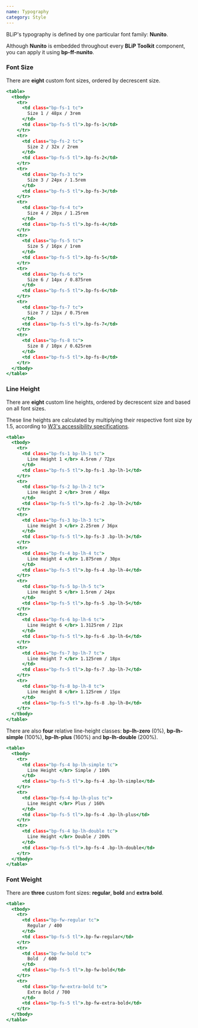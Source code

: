 ```yaml
---
name: Typography
category: Style
---
```


BLiP's typography is defined by one particular font family: **Nunito**.

Although **Nunito** is embedded throughout every **BLiP Toolkit** component, you can apply it using **bp-ff-nunito**.


<h3> Font Size </h3>

There are **eight** custom font sizes, ordered by decrescent size.

```font-size.html
<table>
  <tbody>
    <tr>
      <td class="bp-fs-1 tc">
        Size 1 / 48px / 3rem
      </td>
      <td class="bp-fs-5 tl">.bp-fs-1</td>
    </tr>
    <tr>
      <td class="bp-fs-2 tc">
        Size 2 / 32x / 2rem
      </td>
      <td class="bp-fs-5 tl">.bp-fs-2</td>
    </tr>
    <tr>
      <td class="bp-fs-3 tc">
        Size 3 / 24px / 1.5rem
      </td>
      <td class="bp-fs-5 tl">.bp-fs-3</td>
    </tr>
    <tr>
      <td class="bp-fs-4 tc">
        Size 4 / 20px / 1.25rem
      </td>
      <td class="bp-fs-5 tl">.bp-fs-4</td>
    </tr>
    <tr>
      <td class="bp-fs-5 tc">
        Size 5 / 16px / 1rem
      </td>
      <td class="bp-fs-5 tl">.bp-fs-5</td>
    </tr>
    <tr>
      <td class="bp-fs-6 tc">
        Size 6 / 14px / 0.875rem
      </td>
      <td class="bp-fs-5 tl">.bp-fs-6</td>
    </tr>
    <tr>
      <td class="bp-fs-7 tc">
        Size 7 / 12px / 0.75rem
      </td>
      <td class="bp-fs-5 tl">.bp-fs-7</td>
    </tr>
    <tr>
      <td class="bp-fs-8 tc">
        Size 8 / 10px / 0.625rem
      </td>
      <td class="bp-fs-5 tl">.bp-fs-8</td>
    </tr>
  </tbody>
</table>
```

<h3> Line Height </h3>

There are **eight** custom line heights, ordered by decrescent size and based on all font sizes.

These line heights are calculated by multiplying their respective font size by 1.5, according to [W3's accessibility specifications](https://www.w3.org/TR/WCAG20-TECHS/C21.html).

```line-height-custom.html
<table>
  <tbody>
    <tr>
      <td class="bp-fs-1 bp-lh-1 tc">
        Line Height 1 </br> 4.5rem / 72px
      </td>
      <td class="bp-fs-5 tl">.bp-fs-1 .bp-lh-1</td>
    </tr>
    <tr>
      <td class="bp-fs-2 bp-lh-2 tc">
        Line Height 2 </br> 3rem / 48px
      </td>
      <td class="bp-fs-5 tl">.bp-fs-2 .bp-lh-2</td>
    </tr>
    <tr>
      <td class="bp-fs-3 bp-lh-3 tc">
        Line Height 3 </br> 2.25rem / 36px
      </td>
      <td class="bp-fs-5 tl">.bp-fs-3 .bp-lh-3</td>
    </tr>
    <tr>
      <td class="bp-fs-4 bp-lh-4 tc">
        Line Height 4 </br> 1.875rem / 30px
      </td>
      <td class="bp-fs-5 tl">.bp-fs-4 .bp-lh-4</td>
    </tr>
    <tr>
      <td class="bp-fs-5 bp-lh-5 tc">
        Line Height 5 </br> 1.5rem / 24px
      </td>
      <td class="bp-fs-5 tl">.bp-fs-5 .bp-lh-5</td>
    </tr>
    <tr>
      <td class="bp-fs-6 bp-lh-6 tc">
        Line Height 6 </br> 1.3125rem / 21px
      </td>
      <td class="bp-fs-5 tl">.bp-fs-6 .bp-lh-6</td>
    </tr>
    <tr>
      <td class="bp-fs-7 bp-lh-7 tc">
        Line Height 7 </br> 1.125rem / 18px
      </td>
      <td class="bp-fs-5 tl">.bp-fs-7 .bp-lh-7</td>
    </tr>
    <tr>
      <td class="bp-fs-8 bp-lh-8 tc">
        Line Height 8 </br> 1.125rem / 15px
      </td>
      <td class="bp-fs-5 tl">.bp-fs-8 .bp-lh-8</td>
    </tr>
  </tbody>
</table>
```

There are also **four** relative line-height classes: **bp-lh-zero** (0%), **bp-lh-simple** (100%), **bp-lh-plus** (160%) and **bp-lh-double** (200%).

```line-height-relative.html
<table>
  <tbody>
    <tr>
      <td class="bp-fs-4 bp-lh-simple tc">
        Line Height </br> Simple / 100%
      </td>
      <td class="bp-fs-5 tl">.bp-fs-4 .bp-lh-simple</td>
    </tr>
    <tr>
      <td class="bp-fs-4 bp-lh-plus tc">
        Line Height </br> Plus / 160%
      </td>
      <td class="bp-fs-5 tl">.bp-fs-4 .bp-lh-plus</td>
    </tr>
    <tr>
      <td class="bp-fs-4 bp-lh-double tc">
        Line Height </br> Double / 200%
      </td>
      <td class="bp-fs-5 tl">.bp-fs-4 .bp-lh-double</td>
    </tr>
  </tbody>
</table>
```

<h3> Font Weight </h3>

There are **three** custom font sizes: **regular**, **bold** and **extra bold**.

```font-weight.html
<table>
  <tbody>
    <tr>
      <td class="bp-fw-regular tc">
        Regular / 400
      </td>
      <td class="bp-fs-5 tl">.bp-fw-regular</td>
    </tr>
    <tr>
      <td class="bp-fw-bold tc">
        Bold  / 600
      </td>
      <td class="bp-fs-5 tl">.bp-fw-bold</td>
    </tr>
    <tr>
      <td class="bp-fw-extra-bold tc">
        Extra Bold / 700
      </td>
      <td class="bp-fs-5 tl">.bp-fw-extra-bold</td>
    </tr>
  </tbody>
</table>
```

